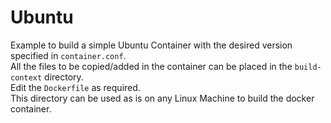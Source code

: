 # Ubuntu  
  
Example to build a simple Ubuntu Container with the desired version specified in `container.conf`.  
All the files to be copied/added in the container can be placed in the `build-context` directory.  
Edit the `Dockerfile` as required.  
This directory can be used as is on any Linux Machine to build the docker container.